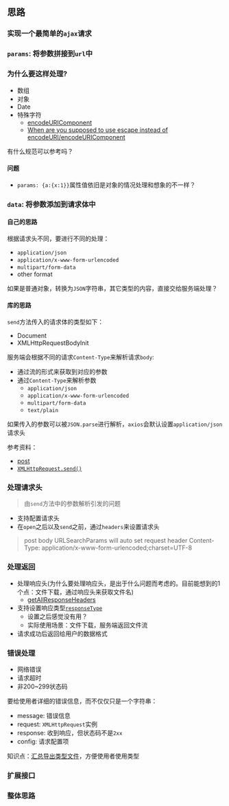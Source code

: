 ## 思路

### 实现一个最简单的`ajax`请求

### `params`: 将参数拼接到`url`中

### 为什么要这样处理?

* 数组
* 对象
* Date
* 特殊字符
  * [encodeURIComponent](https://developer.mozilla.org/en-US/docs/Web/JavaScript/Reference/Global_Objects/encodeURIComponent)
  * [When are you supposed to use escape instead of encodeURI/encodeURIComponent](https://stackoverflow.com/questions/75980/when-are-you-supposed-to-use-escape-instead-of-encodeuri-encodeuricomponent)

有什么规范可以参考吗？

#### 问题

* `params: {a:{x:1}}`属性值依旧是对象的情况处理和想象的不一样？

### `data`: 将参数添加到请求体中

#### 自己的思路

根据请求头不同，要进行不同的处理：

* `application/json`
* `application/x-www-form-urlencoded`
* `multipart/form-data`
* other format

如果是普通对象，转换为`JSON`字符串，其它类型的内容，直接交给服务端处理？

#### 库的思路

`send`方法传入的请求体的类型如下：

* Document
* XMLHttpRequestBodyInit

服务端会根据不同的请求`Content-Type`来解析请求`body`:

* 通过流的形式来获取到对应的参数
* 通过`Content-Type`来解析参数
  * `application/json`
  * `application/x-www-form-urlencoded`
  * `multipart/form-data`
  * `text/plain`

如果传入的参数可以被`JSON.parse`进行解析，`axios`会默认设置`application/json`请求头

参考资料：

* [post](https://developer.mozilla.org/en-US/docs/Web/HTTP/Methods/POST)
* [`XMLHttpRequest.send()`](https://developer.mozilla.org/en-US/docs/Web/API/XMLHttpRequest/send#parameters)

### 处理请求头

> 由`send`方法中的参数解析引发的问题

* 支持配置请求头
* 在`open`之后以及`send`之前，通过`headers`来设置请求头

> post body URLSearchParams will auto set request header Content-Type: application/x-www-form-urlencoded;charset=UTF-8

### 处理返回

* 处理响应头(为什么要处理响应头，是出于什么问题而考虑的。目前能想到的1个点：文件下载，通过响应头来获取文件名)
  * [getAllResponseHeaders](https://developer.mozilla.org/en-US/docs/Web/API/XMLHttpRequest/getAllResponseHeaders)
* 支持设置响应类型[`responseType`](https://developer.mozilla.org/en-US/docs/Web/API/XMLHttpRequest/responseType)
  * 设置之后感觉没有用？
  * 实际使用场景：文件下载，服务端返回文件流
* 请求成功后返回给用户的数据格式

### 错误处理

* 网络错误
* 请求超时
* 非200~299状态码

要给使用者详细的错误信息，而不仅仅只是一个字符串：

* message: 错误信息
* request: `XMLHttpRequest`实例
* response: 收到响应，但状态码不是`2xx`
* config: 请求配置项

知识点：[汇总导出类型文件](https://github.com/wangkaiwd/typescript-axios/blob/6ef097d9b1150d8669f954f53919206d2ed12fa4/lib/index.ts#L1-L5)，方便使用者使用类型

### 扩展接口

### 整体思路